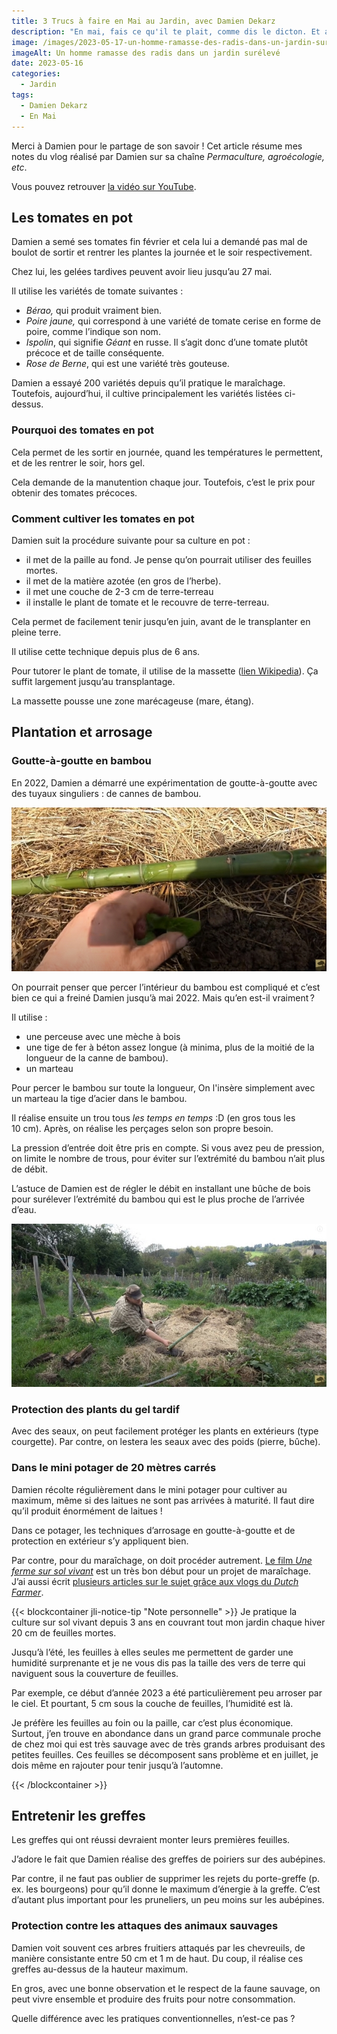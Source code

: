 ```yaml
---
title: 3 Trucs à faire en Mai au Jardin, avec Damien Dekarz
description: "En mai, fais ce qu'il te plait, comme dis le dicton. Et au jardin, est-ce la même chose ? Damien nous explique !"
image: /images/2023-05-17-un-homme-ramasse-des-radis-dans-un-jardin-sureleve.jpg
imageAlt: Un homme ramasse des radis dans un jardin surélevé
date: 2023-05-16
categories:
  - Jardin
tags:
  - Damien Dekarz
  - En Mai
---
```


Merci à Damien pour le partage de son savoir ! Cet article résume mes notes du vlog réalisé par Damien sur sa chaîne _Permaculture, agroécologie, etc_.

<!-- more -->

Vous pouvez retrouver [la vidéo sur YouTube](https://www.youtube.com/watch?v=zNE8yd5yecg).

## Les tomates en pot

Damien a semé ses tomates fin février et cela lui a demandé pas mal de boulot de sortir et rentrer les plantes la journée et le soir respectivement.

Chez lui, les gelées tardives peuvent avoir lieu jusqu’au 27 mai.

Il utilise les variétés de tomate suivantes :

- _Bérao,_ qui produit vraiment bien.
- _Poire jaune,_ qui correspond à une variété de tomate cerise en forme de poire, comme l’indique son nom.
- _Ispolin_, qui signifie _Géant_ en russe. Il s’agit donc d’une tomate plutôt précoce et de taille conséquente.
- _Rose de Berne_, qui est une variété très gouteuse.

Damien a essayé 200 variétés depuis qu’il pratique le maraîchage. Toutefois, aujourd’hui, il cultive principalement les variétés listées ci-dessus.

### Pourquoi des tomates en pot

Cela permet de les sortir en journée, quand les températures le permettent, et de les rentrer le soir, hors gel.

Cela demande de la manutention chaque jour. Toutefois, c’est le prix pour obtenir des tomates précoces.

### Comment cultiver les tomates en pot

Damien suit la procédure suivante pour sa culture en pot :

- il met de la paille au fond. Je pense qu’on pourrait utiliser des feuilles mortes.
- il met de la matière azotée (en gros de l’herbe).
- il met une couche de 2-3 cm de terre-terreau
- il installe le plant de tomate et le recouvre de terre-terreau.

Cela permet de facilement tenir jusqu’en juin, avant de le transplanter en pleine terre.

Il utilise cette technique depuis plus de 6 ans.

Pour tutorer le plant de tomate, il utilise de la massette ([lien Wikipedia](https://fr.wikipedia.org/wiki/Massette_%C3%A0_larges_feuilles)). Ça suffit largement jusqu’au transplantage.

La massette pousse une zone marécageuse (mare, étang).

## Plantation et arrosage

### Goutte-à-goutte en bambou

En 2022, Damien a démarré une expérimentation de goutte-à-goutte avec des tuyaux singuliers : de cannes de bambou.

![Une canne de bambou pour arroser le jardin en goutte-à-goutte](images/une-canne-de-bambou-pour-arroser-le-jardin-en-goutte-a-goutte.jpg 'Crédits : image extraite du vlog de Damien Dekarz')

On pourrait penser que percer l’intérieur du bambou est compliqué et c’est bien ce qui a freiné Damien jusqu’à mai 2022. Mais qu’en est-il vraiment ?

Il utilise :

- une perceuse avec une mèche à bois
- une tige de fer à béton assez longue (à minima, plus de la moitié de la longueur de la canne de bambou).
- un marteau

Pour percer le bambou sur toute la longueur, On l'insère simplement avec un marteau la tige d’acier dans le bambou.

Il réalise ensuite un trou tous _les temps en temps_ :D (en gros tous les 10 cm). Après, on réalise les perçages selon son propre besoin.

La pression d’entrée doit être pris en compte. Si vous avez peu de pression, on limite le nombre de trous, pour éviter sur l’extrémité du bambou n’ait plus de débit.

L’astuce de Damien est de régler le débit en installant une bûche de bois pour surélever l’extrémité du bambou qui est le plus proche de l’arrivée d’eau.

![Damien installe le bambou sur un lit de culture](images/damien-installe-le-bambou-sur-un-lit-de-culture.jpg 'Crédits : image extraite du vlog de Damien Dekarz')

### Protection des plants du gel tardif

Avec des seaux, on peut facilement protéger les plants en extérieurs (type courgette). Par contre, on lestera les seaux avec des poids (pierre, bûche).

### Dans le mini potager de 20 mètres carrés

Damien récolte régulièrement dans le mini potager pour cultiver au maximum, même si des laitues ne sont pas arrivées à maturité. Il faut dire qu’il produit énormément de laitues !

Dans ce potager, les techniques d’arrosage en goutte-à-goutte et de protection en extérieur s’y appliquent bien.

Par contre, pour du maraîchage, on doit procéder autrement. [Le film _Une ferme sur sol vivant_](https://www.youtube.com/watch?v=T6cFPxLRkTs) est un très bon début pour un projet de maraîchage. J’ai aussi écrit [plusieurs articles sur le sujet grâce aux vlogs du _Dutch Farmer_](https://iamjeremie.me/tag/the-dutch-farmer/).

{{< blockcontainer jli-notice-tip "Note personnelle" >}} Je pratique la culture sur sol vivant depuis 3 ans en couvrant tout mon jardin chaque hiver 20 cm de feuilles mortes.

Jusqu’à l’été, les feuilles à elles seules me permettent de garder une humidité surprenante et je ne vous dis pas la taille des vers de terre qui naviguent sous la couverture de feuilles.

Par exemple, ce début d’année 2023 a été particulièrement peu arroser par le ciel. Et pourtant, 5 cm sous la couche de feuilles, l’humidité est là.

Je préfère les feuilles au foin ou la paille, car c’est plus économique. Surtout, j’en trouve en abondance dans un grand parce communale proche de chez moi qui est très sauvage avec de très grands arbres produisant des petites feuilles. Ces feuilles se décomposent sans problème et en juillet, je dois même en rajouter pour tenir jusqu’à l’automne.

{{< /blockcontainer >}}

## Entretenir les greffes

Les greffes qui ont réussi devraient monter leurs premières feuilles.

J’adore le fait que Damien réalise des greffes de poiriers sur des aubépines.

Par contre, il ne faut pas oublier de supprimer les rejets du porte-greffe (p. ex. les bourgeons) pour qu’il donne le maximum d’énergie à la greffe. C’est d’autant plus important pour les pruneliers, un peu moins sur les aubépines.

### Protection contre les attaques des animaux sauvages

Damien voit souvent ces arbres fruitiers attaqués par les chevreuils, de manière consistante entre 50 cm et 1 m de haut. Du coup, il réalise ces greffes au-dessus de la hauteur maximum.

En gros, avec une bonne observation et le respect de la faune sauvage, on peut vivre ensemble et produire des fruits pour notre consommation.

Quelle différence avec les pratiques conventionnelles, n’est-ce pas ?
